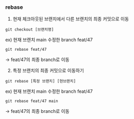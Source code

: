 
### rebase
1. 현재 체크아웃된 브랜치에서 다른 브랜치의 최종 커밋으로 이동

```
git checkout [브랜치명]
```


ex)
현재 브랜치 main
수정한 branch feat/47

```
git rebase feat/47
```

-> feat/47의 최종 branch로 이동

2. 특정 브랜치의 최종 커밋으로 이동하기

```
git rebase [특정 브랜치] [현브랜치]
```


ex)
현재 브랜치 main
수정한 branch feat/47

```
git rebase feat/47 main
```

-> feat/47의 최종 branch로 이동